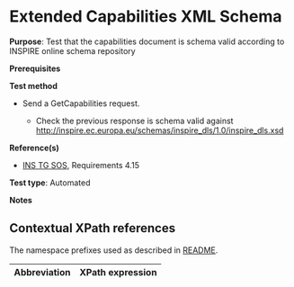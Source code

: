 # Extended Capabilities XML Schema

**Purpose**: Test that the capabilities document is schema valid according to INSPIRE online schema repository

**Prerequisites**

**Test method**

* Send a GetCapabilities request.

    * Check the previous response is schema valid against http://inspire.ec.europa.eu/schemas/inspire_dls/1.0/inspire_dls.xsd

**Reference(s)**

* [INS TG SOS](http://inspire.ec.europa.eu/id/document/tg/download-sos/1.0), Requirements 4.15

**Test type**: Automated

**Notes**

## Contextual XPath references

The namespace prefixes used as described in [README](http://inspire.ec.europa.eu/id/ats/download-sos/1.0/sos-pre-defined/README#namespaces).

| Abbreviation                                               |  XPath expression |
| ---------------------------------------------------------- | ------------------------------------------------------------------------- |